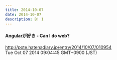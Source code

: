 ```yaml
---
title: 2014-10-07
date: 2014-10-07
description: B! 1
---
```


#### Angularが好き - Can I do web?
http://pote.hatenadiary.jp/entry/2014/10/07/010954<br>
Tue Oct 07 2014 09:04:45 GMT+0900 (JST)<br>


